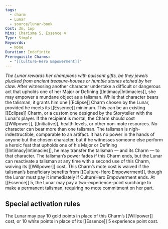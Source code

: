 ```yaml
---
tags:
  - charm
  - Lunar
  - source/lunar-book
Cost: 3m, 1wp
Mins: Charisma 5, Essence 4
Type: Simple
Keywords:
  - None
Duration: Indefinite
Prerequisite Charms:
  - "[[Culture-Hero Empowerment]]"
---
```

*The Lunar rewards her champions with puissant gifts, be they jewels plucked from ancient treasure-houses or humble stones etched by her claw.*
After witnessing another character undertake a difficult or dangerous act that upholds one of her Major or Defining [[Intimacy|Intimacies]], she may empower a mundane object as a talisman. While that character bears the talisman, it grants him one [[Eclipse]] Charm chosen by the Lunar, provided he meets its [[Essence]] minimum. This can be an existing [[Eclipse]] Charm, or a custom one designed by the Storyteller with the Lunar’s player. If the recipient is mortal, the Charm should cost [[Willpower]], [[Initiative]], health levels, or other non-mote resources. No character can bear more than one talisman. The talisman is nigh-indestructible, comparable to an artifact. It has no power in the hands of anyone but the chosen character, but if he witnesses someone else perform a heroic feat that upholds one of his Major or Defining [[Intimacy|Intimacies]], he may transfer the talisman — and its Charm — to that character. The talisman’s power fades if this Charm ends, but the Lunar can reactivate a talisman at any time with a second use of this Charm, waiving its [[Willpower]] cost. This Charm’s mote cost is waived if the talisman’s beneficiary benefits from [[Culture-Hero Empowerment]], though the Lunar must pay it immediately if CultureHero Empowerment ends. At [[Essence]] 5, the Lunar may pay a two-experience-point surcharge to make a permanent talisman, requiring no mote commitment on her part. 

## Special activation rules

The Lunar may pay 10 gold points in place of this Charm’s [[Willpower]] cost, or 10 white points in place of its [[Essence]] 5 experience point cost.